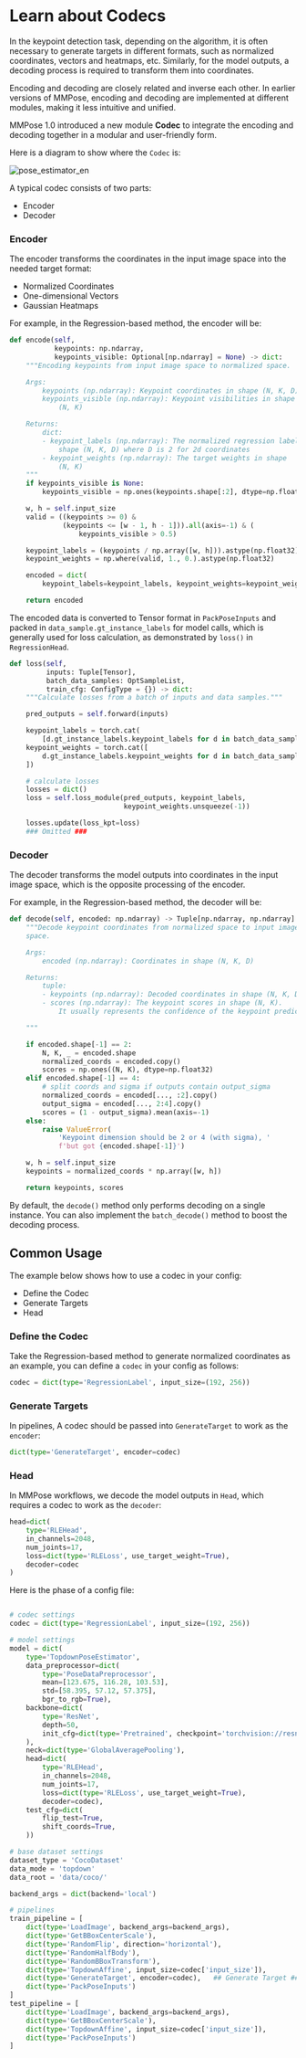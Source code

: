 # Learn about Codecs

In the keypoint detection task, depending on the algorithm, it is often necessary to generate targets in different formats, such as normalized coordinates, vectors and heatmaps, etc. Similarly, for the model outputs, a decoding process is required to transform them into coordinates.

Encoding and decoding are closely related and inverse each other. In earlier versions of MMPose, encoding and decoding are implemented at different modules, making it less intuitive and unified.

MMPose 1.0 introduced a new module **Codec** to integrate the encoding and decoding together in a modular and user-friendly form.

Here is a diagram to show where the `Codec` is:

![pose_estimator_en](https://github.com/open-mmlab/mmpose/assets/13503330/0764baab-41c7-4a1d-ab64-5d7f9dfc8eec)

A typical codec consists of two parts:

- Encoder
- Decoder

### Encoder

The encoder transforms the coordinates in the input image space into the needed target format:

- Normalized Coordinates
- One-dimensional Vectors
- Gaussian Heatmaps

For example, in the Regression-based method, the encoder will be:

```Python
def encode(self,
           keypoints: np.ndarray,
           keypoints_visible: Optional[np.ndarray] = None) -> dict:
    """Encoding keypoints from input image space to normalized space.

    Args:
        keypoints (np.ndarray): Keypoint coordinates in shape (N, K, D)
        keypoints_visible (np.ndarray): Keypoint visibilities in shape
            (N, K)

    Returns:
        dict:
        - keypoint_labels (np.ndarray): The normalized regression labels in
            shape (N, K, D) where D is 2 for 2d coordinates
        - keypoint_weights (np.ndarray): The target weights in shape
            (N, K)
    """
    if keypoints_visible is None:
        keypoints_visible = np.ones(keypoints.shape[:2], dtype=np.float32)

    w, h = self.input_size
    valid = ((keypoints >= 0) &
             (keypoints <= [w - 1, h - 1])).all(axis=-1) & (
                 keypoints_visible > 0.5)

    keypoint_labels = (keypoints / np.array([w, h])).astype(np.float32)
    keypoint_weights = np.where(valid, 1., 0.).astype(np.float32)

    encoded = dict(
        keypoint_labels=keypoint_labels, keypoint_weights=keypoint_weights)

    return encoded
```

The encoded data is converted to Tensor format in `PackPoseInputs` and packed in `data_sample.gt_instance_labels` for model calls, which is generally used for loss calculation, as demonstrated by `loss()` in `RegressionHead`.

```Python
def loss(self,
         inputs: Tuple[Tensor],
         batch_data_samples: OptSampleList,
         train_cfg: ConfigType = {}) -> dict:
    """Calculate losses from a batch of inputs and data samples."""

    pred_outputs = self.forward(inputs)

    keypoint_labels = torch.cat(
        [d.gt_instance_labels.keypoint_labels for d in batch_data_samples])
    keypoint_weights = torch.cat([
        d.gt_instance_labels.keypoint_weights for d in batch_data_samples
    ])

    # calculate losses
    losses = dict()
    loss = self.loss_module(pred_outputs, keypoint_labels,
                            keypoint_weights.unsqueeze(-1))

    losses.update(loss_kpt=loss)
    ### Omitted ###
```

### Decoder

The decoder transforms the model outputs into coordinates in the input image space, which is the opposite processing of the encoder.

For example, in the Regression-based method, the decoder will be:

```Python
def decode(self, encoded: np.ndarray) -> Tuple[np.ndarray, np.ndarray]:
    """Decode keypoint coordinates from normalized space to input image
    space.

    Args:
        encoded (np.ndarray): Coordinates in shape (N, K, D)

    Returns:
        tuple:
        - keypoints (np.ndarray): Decoded coordinates in shape (N, K, D)
        - scores (np.ndarray): The keypoint scores in shape (N, K).
            It usually represents the confidence of the keypoint prediction

    """

    if encoded.shape[-1] == 2:
        N, K, _ = encoded.shape
        normalized_coords = encoded.copy()
        scores = np.ones((N, K), dtype=np.float32)
    elif encoded.shape[-1] == 4:
        # split coords and sigma if outputs contain output_sigma
        normalized_coords = encoded[..., :2].copy()
        output_sigma = encoded[..., 2:4].copy()
        scores = (1 - output_sigma).mean(axis=-1)
    else:
        raise ValueError(
            'Keypoint dimension should be 2 or 4 (with sigma), '
            f'but got {encoded.shape[-1]}')

    w, h = self.input_size
    keypoints = normalized_coords * np.array([w, h])

    return keypoints, scores
```

By default, the `decode()` method only performs decoding on a single instance. You can also implement the `batch_decode()` method to boost the decoding process.

## Common Usage

The example below shows how to use a codec in your config:

- Define the Codec
- Generate Targets
- Head

### Define the Codec

Take the Regression-based method to generate normalized coordinates as an example, you can define a `codec` in your config as follows:

```Python
codec = dict(type='RegressionLabel', input_size=(192, 256))
```

### Generate Targets

In pipelines, A codec should be passed into `GenerateTarget` to work as the `encoder`:

```Python
dict(type='GenerateTarget', encoder=codec)
```

### Head

In MMPose workflows, we decode the model outputs in `Head`, which requires a codec to work as the `decoder`:

```Python
head=dict(
    type='RLEHead',
    in_channels=2048,
    num_joints=17,
    loss=dict(type='RLELoss', use_target_weight=True),
    decoder=codec
)
```

Here is the phase of a config file:

```Python

# codec settings
codec = dict(type='RegressionLabel', input_size=(192, 256))                     ## definition ##

# model settings
model = dict(
    type='TopdownPoseEstimator',
    data_preprocessor=dict(
        type='PoseDataPreprocessor',
        mean=[123.675, 116.28, 103.53],
        std=[58.395, 57.12, 57.375],
        bgr_to_rgb=True),
    backbone=dict(
        type='ResNet',
        depth=50,
        init_cfg=dict(type='Pretrained', checkpoint='torchvision://resnet50'),
    ),
    neck=dict(type='GlobalAveragePooling'),
    head=dict(
        type='RLEHead',
        in_channels=2048,
        num_joints=17,
        loss=dict(type='RLELoss', use_target_weight=True),
        decoder=codec),                                                         ## Head ##
    test_cfg=dict(
        flip_test=True,
        shift_coords=True,
    ))

# base dataset settings
dataset_type = 'CocoDataset'
data_mode = 'topdown'
data_root = 'data/coco/'

backend_args = dict(backend='local')

# pipelines
train_pipeline = [
    dict(type='LoadImage', backend_args=backend_args),
    dict(type='GetBBoxCenterScale'),
    dict(type='RandomFlip', direction='horizontal'),
    dict(type='RandomHalfBody'),
    dict(type='RandomBBoxTransform'),
    dict(type='TopdownAffine', input_size=codec['input_size']),
    dict(type='GenerateTarget', encoder=codec),   ## Generate Target ##
    dict(type='PackPoseInputs')
]
test_pipeline = [
    dict(type='LoadImage', backend_args=backend_args),
    dict(type='GetBBoxCenterScale'),
    dict(type='TopdownAffine', input_size=codec['input_size']),
    dict(type='PackPoseInputs')
]
```

